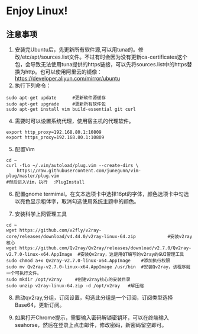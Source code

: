 # Enjoy Linux!

## 注意事项
1. 安装完Ubuntu后，先更新所有软件源,可以用tuna的。修改/etc/apt/sources.list文件。不过有时会因为没有更新ca-certificates这个包，会导致无法使用tuna提供的https链接，可以先将sources.list中的https替换为http。也可以使用阿里云的镜像：https://developer.aliyun.com/mirror/ubuntu
2. 执行下列命令：
``` shell
sudo apt-get update      #更新软件源缓存
sudo apt-get upgrade     #更新所有软件包
sudo apt-get install vim build-essential git curl
```
4. 需要时可以设置系统代理，使用宿主机的代理软件。
``` shell
export http_proxy=192.168.80.1:10809
export https_proxy=192.168.80.1:10809
```
5. 配置Vim
``` shell
cd ~
curl -fLo ~/.vim/autoload/plug.vim --create-dirs \
    https://raw.githubusercontent.com/junegunn/vim-plug/master/plug.vim
#然后进入Vim，执行  :PlugInstall
```
6. 配置gnome termimal。在文本选项卡中选择16pt的字体，颜色选项卡中勾选以亮色显示粗体字，取消勾选使用系统主题中的颜色。

7. 安装科学上网管理工具
``` shell
cd ~
wget https://github.com/v2fly/v2ray-core/releases/download/v4.44.0/v2ray-linux-64.zip            #安装v2ray核心
wget https://github.com/Qv2ray/Qv2ray/releases/download/v2.7.0/Qv2ray-v2.7.0-linux-x64.AppImage  #安装Qv2ray，这是用QT编写的v2ray的GUI管理工具
sudo chmod a+x Qv2ray-v2.7.0-linux-x64.AppImage    #添加执行权限
sudo mv Qv2ray-v2.7.0-linux-x64.AppImage /usr/bin  #安装Qv2ray，该程序就一个可执行文件。
sudo mkdir /opt/v2ray     #创建v2ray核心的安装目录
sudo unzip v2ray-linux-64.zip -d /opt/v2ray   #解压缩
```
8. 启动qv2ray,分组，订阅设置，勾选此分组是一个订阅，订阅类型选择 Base64，更新订阅。


9. 如果打开Chrome提示，需要输入密码解锁密钥环，可以在终端输入seahorse，然后在登录上点击邮件，修改密码，新密码留空即可。
